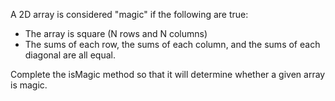 A 2D array is considered "magic" if the following are true:

- The array is square (N rows and N columns)
- The sums of each row, the sums of each column, and the sums of each diagonal are all equal.

Complete the isMagic method so that it will determine whether a given array is magic.